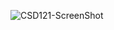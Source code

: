 ![CSD121-ScreenShot](https://github.com/user-attachments/assets/dc6d9c92-ab78-444c-9e6c-b4010d0038cf)
